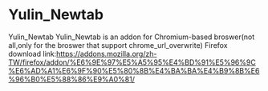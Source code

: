 # Yulin_Newtab
Yulin_Newtab
Yulin_Newtab is an addon for Chromium-based broswer(not all,only for the broswer that support chrome_url_overwrite)
Firefox download link:https://addons.mozilla.org/zh-TW/firefox/addon/%E6%9E%97%E5%A5%95%E4%BD%91%E5%96%9C%E6%AD%A1%E6%9F%90%E5%80%8B%E4%BA%BA%E4%B9%8B%E6%96%B0%E5%88%86%E9%A0%81/
